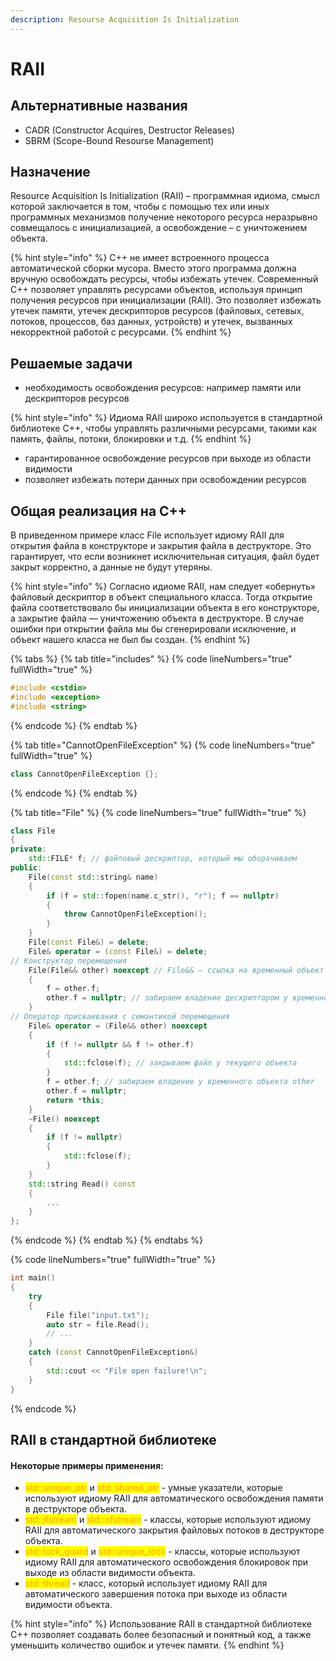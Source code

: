 ```yaml
---
description: Resourse Acquisition Is Initialization
---
```


# RAII

## Альтернативные названия

* CADR (Constructor Acquires, Destructor Releases)
* SBRM (Scope-Bound Resourse Management)

## Назначение

Resource Acquisition Is Initialization (RAII) – программная идиома, смысл которой заключается в том, чтобы с помощью тех или иных программных механизмов получение некоторого ресурса неразрывно совмещалось с инициализацией, а освобождение – с уничтожением объекта.

{% hint style="info" %}
C++ не имеет встроенного процесса автоматической сборки мусора. Вместо этого программа должна вручную освобождать ресурсы, чтобы избежать утечек. Современный C++ позволяет управлять ресурсами объектов, используя принцип получения ресурсов при инициализации (RAII). Это позволяет избежать утечек памяти, утечек дескрипторов ресурсов (файловых, сетевых, потоков, процессов, баз данных, устройств) и утечек, вызванных некорректной работой с ресурсами.
{% endhint %}

## Решаемые задачи

* необходимость освобождения ресурсов: например памяти или дескрипторов ресурсов

{% hint style="info" %}
Идиома RAII широко используется в стандартной библиотеке C++, чтобы управлять различными ресурсами, такими как память, файлы, потоки, блокировки и т.д.
{% endhint %}

* гарантированное освобождение ресурсов при выходе из области видимости
* позволяет избежать потери данных при освобождении ресурсов

## Общая реализация на С++

В приведенном примере класс File использует идиому RAII для открытия файла в конструкторе и закрытия файла в деструкторе. Это гарантирует, что если возникнет исключительная ситуация, файл будет закрыт корректно, а данные не будут утеряны.

{% hint style="info" %}
Согласно идиоме RAII, нам следует «обернуть» файловый дескриптор в объект специального класса. Тогда открытие файла соответствовало бы инициализации объекта в его конструкторе, а закрытие файла — уничтожению объекта в деструкторе. В случае ошибки при открытии файла мы бы сгенерировали исключение, и объект нашего класса не был бы создан.
{% endhint %}

{% tabs %}
{% tab title="includes" %}
{% code lineNumbers="true" fullWidth="true" %}
```cpp
#include <cstdio>
#include <exception>
#include <string>
```
{% endcode %}
{% endtab %}

{% tab title="CannotOpenFileException" %}
{% code lineNumbers="true" fullWidth="true" %}
```cpp
class CannotOpenFileException {};
```
{% endcode %}
{% endtab %}

{% tab title="File" %}
{% code lineNumbers="true" fullWidth="true" %}
```cpp
class File 
{
private:
    std::FILE* f; // файловый дескриптор, который мы оборачиваем
public:
    File(const std::string& name) 
    {
        if (f = std::fopen(name.c_str(), "r"); f == nullptr) 
        {
            throw CannotOpenFileException();
        }
    }
    File(const File&) = delete;
    File& operator = (const File&) = delete;
// Конструктор перемещения
    File(File&& other) noexcept // File&& — ссылка на временный объект
    { 
        f = other.f;
        other.f = nullptr; // забираем владение дескриптором у временного объекта other
    }
// Оператор присваивания с семантикой перемещения
    File& operator = (File&& other) noexcept 
    {
        if (f != nullptr && f != other.f) 
        {
            std::fclose(f); // закрываем файл у текущего объекта
        }
        f = other.f; // забираем владение у временного объекта other
        other.f = nullptr;
        return *this;
    }
    ~File() noexcept 
    {
        if (f != nullptr) 
        {
            std::fclose(f);
        }
    }
    std::string Read() const 
    {
        ...
    }
};
```
{% endcode %}
{% endtab %}
{% endtabs %}

{% code lineNumbers="true" fullWidth="true" %}
```cpp
int main() 
{
    try 
    {
        File file("input.txt");
        auto str = file.Read();
        // ...
    } 
    catch (const CannotOpenFileException&) 
    {
        std::cout << "File open failure!\n";
    }
}
```
{% endcode %}

## RAII в стандартной библиотеке

#### Некоторые примеры применения:

* <mark style="color:orange;">std::unique\_ptr</mark> и <mark style="color:orange;">std::shared\_ptr</mark> - умные указатели, которые используют идиому RAII для автоматического освобождения памяти в деструкторе объекта.
* <mark style="color:orange;">std::ifstream</mark> и <mark style="color:orange;">std::ofstream</mark> - классы, которые используют идиому RAII для автоматического закрытия файловых потоков в деструкторе объекта.
* <mark style="color:orange;">std::lock\_guard</mark> и <mark style="color:orange;">std::unique\_lock</mark> - классы, которые используют идиому RAII для автоматического освобождения блокировок при выходе из области видимости объекта.
* <mark style="color:orange;">std::thread</mark> - класс, который использует идиому RAII для автоматического завершения потока при выходе из области видимости объекта.

{% hint style="info" %}
Использование RAII в стандартной библиотеке C++ позволяет создавать более безопасный и понятный код, а также уменьшить количество ошибок и утечек памяти.
{% endhint %}
